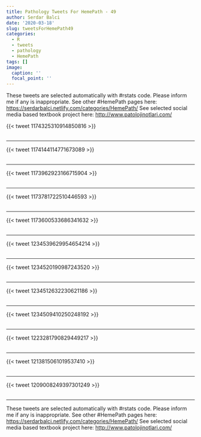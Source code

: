 ```yaml
---
title: Pathology Tweets For HemePath - 49
author: Serdar Balci
date: '2020-03-18'
slug: tweetsForHemePath49
categories:
  - R
  - tweets
  - pathology
  - HemePath
tags: []
image:
  caption: ''
  focal_point: ''
---
```



These tweets are selected automatically with #rstats code. Please inform me if any is inappropriate.
See other #HemePath pages here: https://serdarbalci.netlify.com/categories/HemePath/ 
See selected social media based textbook project here: http://www.patolojinotlari.com/

{{< tweet 1174325310914850816 >}}
<br>
<br>
<hr>
{{< tweet 1174144114771673089 >}}
<br>
<br>
<hr>
{{< tweet 1173962923166715904 >}}
<br>
<br>
<hr>
{{< tweet 1173781722510446593 >}}
<br>
<br>
<hr>
{{< tweet 1173600533686341632 >}}
<br>
<br>
<hr>
{{< tweet 1234539629954654214 >}}
<br>
<br>
<hr>
{{< tweet 1234520190987243520 >}}
<br>
<br>
<hr>
{{< tweet 1234512632230621186 >}}
<br>
<br>
<hr>
{{< tweet 1234509410250248192 >}}
<br>
<br>
<hr>
{{< tweet 1223281790829449217 >}}
<br>
<br>
<hr>
{{< tweet 1213815061019537410 >}}
<br>
<br>
<hr>
{{< tweet 1209008249397301249 >}}
<br>
<br>
<hr>


These tweets are selected automatically with #rstats code. Please inform me if any is inappropriate.
See other #HemePath pages here: https://serdarbalci.netlify.com/categories/HemePath/ 
See selected social media based textbook project here: http://www.patolojinotlari.com/
